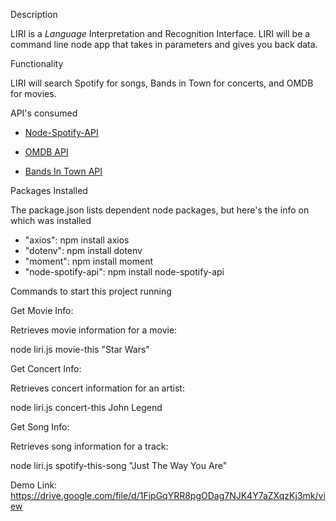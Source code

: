 Description

LIRI is a _Language_ Interpretation and Recognition Interface. LIRI will be a command line node app that takes in parameters and gives you back data.

Functionality

LIRI will search Spotify for songs, Bands in Town for concerts, and OMDB for movies.

API's consumed

* [Node-Spotify-API](https://www.npmjs.com/package/node-spotify-api)

* [OMDB API](http://www.omdbapi.com) 

* [Bands In Town API](http://www.artists.bandsintown.com/bandsintown-api)

Packages Installed

The package.json lists dependent node packages, but here's the info on which was installed

 * "axios":
  npm install axios
 * "dotenv":
  npm install dotenv
 *  "moment":
 npm install moment
 *  "node-spotify-api":
 npm install node-spotify-api

Commands to start this project running

Get Movie Info:

Retrieves movie information for a movie:

node liri.js movie-this "Star Wars"

Get Concert Info:

Retrieves concert information for an artist:

node liri.js concert-this John Legend

Get Song Info:

Retrieves song information for a track:

node liri.js spotify-this-song  "Just The Way You Are"

Demo Link:
https://drive.google.com/file/d/1FipGqYRR8pgODag7NJK4Y7aZXqzKj3mk/view
